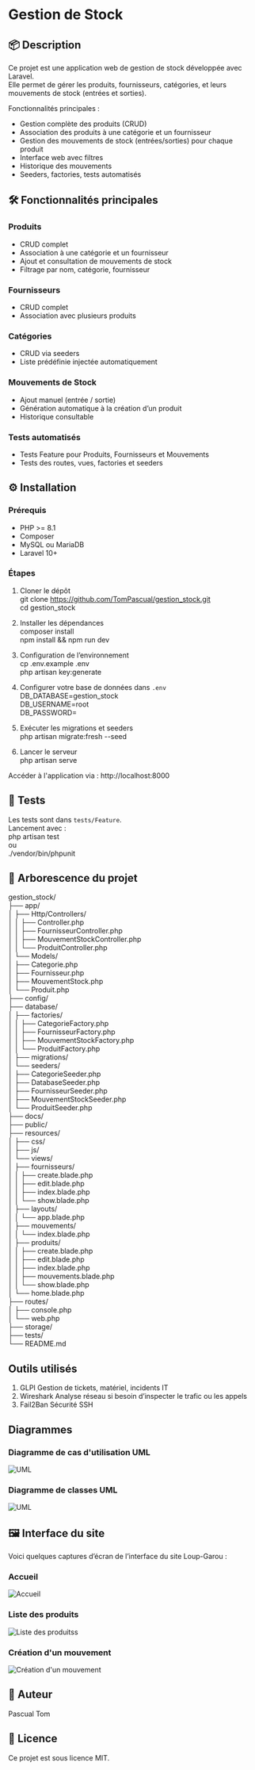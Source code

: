 # Gestion de Stock 

## 📦 Description

Ce projet est une application web de gestion de stock développée avec Laravel.  
Elle permet de gérer les produits, fournisseurs, catégories, et leurs mouvements de stock (entrées et sorties).

Fonctionnalités principales :
- Gestion complète des produits (CRUD)
- Association des produits à une catégorie et un fournisseur
- Gestion des mouvements de stock (entrées/sorties) pour chaque produit
- Interface web avec filtres
- Historique des mouvements
- Seeders, factories, tests automatisés

## 🛠️ Fonctionnalités principales

### Produits
- CRUD complet
- Association à une catégorie et un fournisseur
- Ajout et consultation de mouvements de stock
- Filtrage par nom, catégorie, fournisseur

### Fournisseurs
- CRUD complet
- Association avec plusieurs produits

### Catégories
- CRUD via seeders
- Liste prédéfinie injectée automatiquement

### Mouvements de Stock
- Ajout manuel (entrée / sortie)
- Génération automatique à la création d’un produit
- Historique consultable

### Tests automatisés
- Tests Feature pour Produits, Fournisseurs et Mouvements
- Tests des routes, vues, factories et seeders

## ⚙️ Installation

### Prérequis

- PHP >= 8.1  
- Composer  
- MySQL ou MariaDB  
- Laravel 10+  

### Étapes

1. Cloner le dépôt  
   git clone https://github.com/TomPascual/gestion_stock.git  
   cd gestion_stock

2. Installer les dépendances  
   composer install  
   npm install && npm run dev  

3. Configuration de l’environnement  
   cp .env.example .env  
   php artisan key:generate  

4. Configurer votre base de données dans `.env`  
   DB_DATABASE=gestion_stock  
   DB_USERNAME=root  
   DB_PASSWORD=  

5. Exécuter les migrations et seeders  
   php artisan migrate:fresh --seed  

6. Lancer le serveur  
   php artisan serve  

Accéder à l'application via : http://localhost:8000

## 🧪 Tests

Les tests sont dans `tests/Feature`.  
Lancement avec :  
php artisan test  
ou  
./vendor/bin/phpunit


## 📁 Arborescence du projet

gestion_stock/  
├── app/  
│   ├── Http/Controllers/  
│   │   ├── Controller.php  
│   │   ├── FournisseurController.php  
│   │   ├── MouvementStockController.php  
│   │   └── ProduitController.php  
│   └── Models/  
│       ├── Categorie.php  
│       ├── Fournisseur.php  
│       ├── MouvementStock.php  
│       └── Produit.php  
├── config/  
├── database/  
│   ├── factories/  
│   │   ├── CategorieFactory.php  
│   │   ├── FournisseurFactory.php  
│   │   ├── MouvementStockFactory.php  
│   │   └── ProduitFactory.php  
│   ├── migrations/  
│   └── seeders/  
│       ├── CategorieSeeder.php  
│       ├── DatabaseSeeder.php  
│       ├── FournisseurSeeder.php  
│       ├── MouvementStockSeeder.php  
│       └── ProduitSeeder.php  
├── docs/  
├── public/  
├── resources/  
│   ├── css/  
│   ├── js/  
│   └── views/  
│       ├── fournisseurs/  
│       │   ├── create.blade.php  
│       │   ├── edit.blade.php  
│       │   ├── index.blade.php  
│       │   └── show.blade.php  
│       ├── layouts/  
│       │   └── app.blade.php  
│       ├── mouvements/  
│       │   └── index.blade.php  
│       ├── produits/  
│       │   ├── create.blade.php  
│       │   ├── edit.blade.php  
│       │   ├── index.blade.php  
│       │   ├── mouvements.blade.php  
│       │   └── show.blade.php  
│       └── home.blade.php  
├── routes/  
│   ├── console.php  
│   └── web.php  
├── storage/  
├── tests/  
└── README.md

## Outils utilisés 

1. GLPI	Gestion de tickets, matériel, incidents IT
2. Wireshark	Analyse réseau si besoin d’inspecter le trafic ou les appels
3. Fail2Ban	Sécurité SSH 

## Diagrammes 

###  Diagramme de cas d'utilisation UML
![UML](docs/cas_utilisation.png)

###  Diagramme de classes UML
![UML](docs/diagram_de_class.png)

## 🖼 Interface du site

Voici quelques captures d’écran de l’interface du site Loup-Garou :

###  Accueil
![Accueil](docs/screenshots/home.png)


### Liste des produits
![Liste des produitss](docs/screenshots/liste_produit.png)

### Création d'un mouvement
![Création d'un mouvement](docs/screenshots/mouvement.png)


## 👤 Auteur

Pascual Tom

## 📄 Licence

Ce projet est sous licence MIT.
